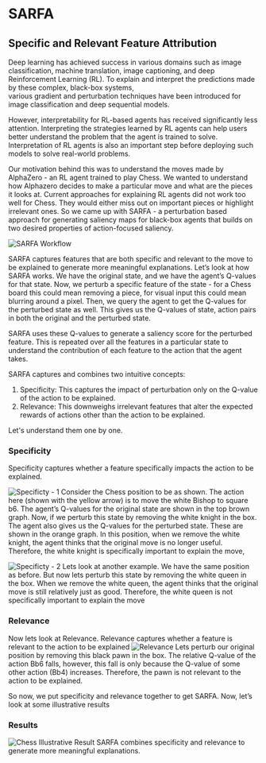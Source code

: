 # SARFA
## Specific and Relevant Feature Attribution
Deep learning has achieved success in various domains such as image classification, machine translation, image captioning, and deep Reinforcement Learning (RL). To explain and interpret the predictions made by these complex, black-box systems,  
various gradient and perturbation techniques have been introduced for image classification and deep sequential models.

However, interpretability for RL-based agents has received significantly less attention. Interpreting the strategies learned by RL agents can help users better understand the problem that the agent is trained to solve. Interpretation of RL agents is also an important step before deploying such models to solve real-world problems.

Our motivation behind this was to understand the moves made by AlphaZero - an RL agent trained to play Chess. We wanted to understand how Alphazero decides to make a particular move and what are the pieces it looks at. Current approaches for explaining RL agents did not work too well for Chess. They would either miss out on important pieces or highlight irrelevant ones. So we came up with SARFA - a perturbation based approach for generating saliency maps for black-box agents that builds on two desired properties of action-focused saliency. 

![SARFA Workflow](https://github.com/nikaashpuri/sarfa-saliency/blob/master/Images%20for%20blog:readme/SARFA%20Workflow.png)

SARFA captures features that are both specific and relevant to the move to be explained to generate more meaningful explanations. Let’s look at how SARFA works. We have the original state, and we have the agent’s Q-values for that state. 
Now, we perturb a specific feature of the state - for a Chess board this could mean removing a piece, for visual input this could mean blurring around a pixel. Then, we query the agent to get the Q-values for the perturbed state as well. This gives us the Q-values of state, action pairs in both the original and the perturbed state.

SARFA uses these Q-values to generate a saliency score for the perturbed feature. This is repeated over all the features in a particular state to understand the contribution of each feature to the action that the agent takes.

SARFA captures and combines two intuitive concepts:
1. Specificity: This captures the impact of perturbation only on the Q-value of the action to be explained. 
2. Relevance: This downweighs irrelevant features that alter the expected rewards of actions other than the action to be explained.

Let's understand them one by one.
### Specificity
Specificity captures whether a feature specifically impacts the action to be explained.

![Specificty - 1](https://github.com/nikaashpuri/sarfa-saliency/blob/master/Images%20for%20blog:readme/Specificty%201.png)
Consider the Chess position to be as shown. The action here (shown with the yellow arrow) is to move the white Bishop to square b6. The agent’s Q-values for the original state are shown in the top brown graph. Now, if we perturb this state by removing the white knight in the box. The agent also gives us the Q-values for the perturbed state. These are shown in the orange graph. In this position, when we remove the white knight, the agent thinks that the original move is no longer useful.
Therefore, the white knight is specifically important to explain the move,

![Specificty - 2](https://github.com/nikaashpuri/sarfa-saliency/blob/master/Images%20for%20blog:readme/Specificty%202.png)
Lets look at another example. We have the same position as before. But now lets perturb this state by removing the white queen in the box. When we remove the white queen, the agent thinks that the original move is still relatively just as good. Therefore, the white queen is not specifically important to explain the move  


### Relevance
Now lets look at Relevance. Relevance captures whether a feature is relevant to the action to be explained 
![Relevance](https://github.com/nikaashpuri/sarfa-saliency/blob/master/Images%20for%20blog:readme/Relevance.png)
Lets perturb our original position by removing this black pawn in the box. The relative Q-value of the action Bb6 falls, however, this fall is only because the Q-value of some other action (Bb4) increases. Therefore, the pawn is not relevant to the action to be explained. 

So now, we put specificity and relevance together to get SARFA. Now, let’s look at some illustrative results

### Results
![Chess Illustrative Result](https://github.com/nikaashpuri/sarfa-saliency/blob/master/Images%20for%20blog:readme/Results.png)
SARFA combines specificity and relevance to generate more meaningful explanations. 
